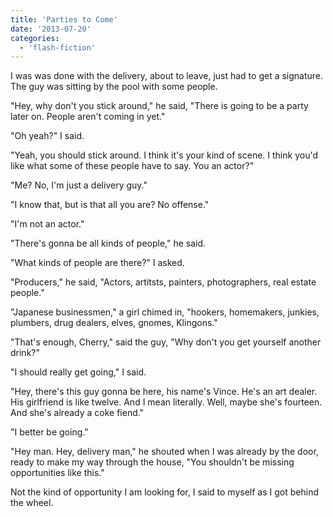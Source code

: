 ```yaml
---
title: 'Parties to Come'
date: '2013-07-20'
categories:
  - 'flash-fiction'
---
```


I was was done with the delivery, about to leave, just had to get a signature.
The guy was sitting by the pool with some people.

"Hey, why don't you stick around," he said, "There is going to be a party later
on. People aren't coming in yet."

"Oh yeah?" I said.

"Yeah, you should stick around. I think it's your kind of scene. I think you'd
like what some of these people have to say. You an actor?"

"Me? No, I'm just a delivery guy."

"I know that, but is that all you are? No offense."

"I'm not an actor."

"There's gonna be all kinds of people," he said.

"What kinds of people are there?" I asked.

"Producers," he said, "Actors, artitsts, painters, photographers, real estate
people."

"Japanese businessmen," a girl chimed in, "hookers, homemakers, junkies,
plumbers, drug dealers, elves, gnomes, Klingons."

"That's enough, Cherry," said the guy, "Why don't you get yourself another
drink?"

"I should really get going," I said.

"Hey, there's this guy gonna be here, his name's Vince. He's an art dealer. His
girlfriend is like twelve. And I mean literally. Well, maybe she's fourteen. And
she's already a coke fiend."

"I better be going."

"Hey man. Hey, delivery man," he shouted when I was already by the door, ready
to make my way through the house, "You shouldn't be missing opportunities like
this."

Not the kind of opportunity I am looking for, I said to myself as I got behind
the wheel.
